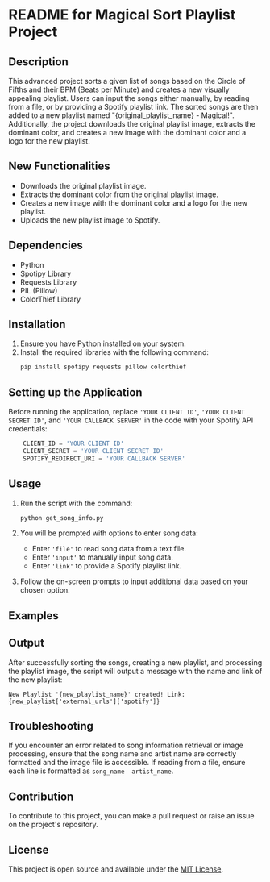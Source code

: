 # README for Magical Sort Playlist Project

## Description

This advanced project sorts a given list of songs based on the Circle of Fifths and their BPM (Beats per Minute) and creates a new visually appealing playlist. Users can input the songs either manually, by reading from a file, or by providing a Spotify playlist link. The sorted songs are then added to a new playlist named "{original_playlist_name} - Magical!". Additionally, the project downloads the original playlist image, extracts the dominant color, and creates a new image with the dominant color and a logo for the new playlist.

## New Functionalities

- Downloads the original playlist image.
- Extracts the dominant color from the original playlist image.
- Creates a new image with the dominant color and a logo for the new playlist.
- Uploads the new playlist image to Spotify.

## Dependencies

- Python
- Spotipy Library
- Requests Library
- PIL (Pillow)
- ColorThief Library

## Installation

1. Ensure you have Python installed on your system.
2. Install the required libraries with the following command:
    ```bash
    pip install spotipy requests pillow colorthief
    ```

## Setting up the Application

Before running the application, replace `'YOUR CLIENT ID'`, `'YOUR CLIENT SECRET ID'`, and `'YOUR CALLBACK SERVER'` in the code with your Spotify API credentials:

```python
    CLIENT_ID = 'YOUR CLIENT ID'
    CLIENT_SECRET = 'YOUR CLIENT SECRET ID'
    SPOTIPY_REDIRECT_URI = 'YOUR CALLBACK SERVER'
```

## Usage

1. Run the script with the command:
    ```bash
    python get_song_info.py
    ```
2. You will be prompted with options to enter song data:
    - Enter `'file'` to read song data from a text file.
    - Enter `'input'` to manually input song data.
    - Enter `'link'` to provide a Spotify playlist link.
    
3. Follow the on-screen prompts to input additional data based on your chosen option.

## Examples

<!-- Previous examples remain the same, no change needed. -->

## Output

After successfully sorting the songs, creating a new playlist, and processing the playlist image, the script will output a message with the name and link of the new playlist:

```plaintext
New Playlist '{new_playlist_name}' created! Link: {new_playlist['external_urls']['spotify']}
```

## Troubleshooting

If you encounter an error related to song information retrieval or image processing, ensure that the song name and artist name are correctly formatted and the image file is accessible. If reading from a file, ensure each line is formatted as `song_name  artist_name`.

## Contribution

To contribute to this project, you can make a pull request or raise an issue on the project's repository.

## License

This project is open source and available under the [MIT License](https://opensource.org/licenses/MIT).

